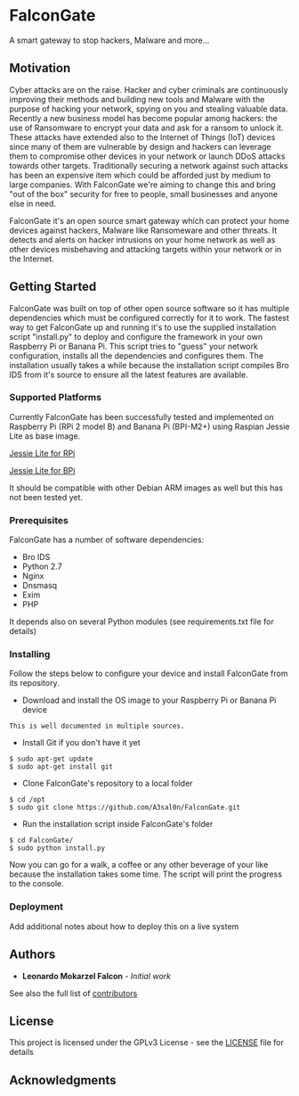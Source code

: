 # FalconGate

A smart gateway to stop hackers, Malware and more...

## Motivation

Cyber attacks are on the raise. Hacker and cyber criminals are continuously improving their methods and building new tools and Malware with the purpose of hacking your network, spying on you and stealing valuable data. Recently a new business model has become popular among hackers: the use of Ransomware to encrypt your data and ask for a ransom to unlock it. These attacks have extended also to the Internet of Things (IoT) devices since many of them are vulnerable by design and hackers can leverage them to compromise other devices in your network or launch DDoS attacks towards other targets. Traditionally securing a network against such attacks has been an expensive item which could be afforded just by medium to large companies. With FalconGate we're aiming to change this and bring "out of the box" security for free to people, small businesses and anyone else in need.

FalconGate it's an open source smart gateway which can protect your home devices against hackers, Malware like Ransomeware and other threats. It detects and alerts on hacker intrusions on your home network as well as other devices misbehaving and attacking targets within your network or in the Internet.

## Getting Started

FalconGate was built on top of other open source software so it has multiple dependencies which must be configured correctly for it to work. The fastest way to get FalconGate up and running it's to use the supplied installation script "install.py" to deploy and configure the framework in your own Raspberry Pi or Banana Pi. This script tries to "guess" your network configuration, installs all the dependencies and configures them. The installation usually takes a while because the installation script compiles Bro IDS from it's source to ensure all the latest features are available.

### Supported Platforms

Currently FalconGate has been successfully tested and implemented on Raspberry Pi (RPi 2 model B) and Banana Pi (BPI-M2+) using Raspian Jessie Lite as base image.

[Jessie Lite for RPi](https://downloads.raspberrypi.org/raspbian_lite_latest)

[Jessie Lite for BPi](https://drive.google.com/file/d/0B_YnvHgh2rwjdWp0bXRheHNJM1E/view?usp=sharing)

It should be compatible with other Debian ARM images as well but this has not been tested yet.

### Prerequisites

FalconGate has a number of software dependencies:

- Bro IDS
- Python 2.7
- Nginx
- Dnsmasq
- Exim
- PHP

It depends also on several Python modules (see requirements.txt file for details)

### Installing

Follow the steps below to configure your device and install FalconGate from its repository.

- Download and install the OS image to your Raspberry Pi or Banana Pi device
```
This is well documented in multiple sources.
```
- Install Git if you don't have it yet
```
$ sudo apt-get update
$ sudo apt-get install git
```
- Clone FalconGate's repository to a local folder
```
$ cd /opt
$ sudo git clone https://github.com/A3sal0n/FalconGate.git
```
- Run the installation script inside FalconGate's folder
```
$ cd FalconGate/
$ sudo python install.py
```
Now you can go for a walk, a coffee or any other beverage of your like because the installation takes some time. The script will print the progress to the console.


### Deployment

Add additional notes about how to deploy this on a live system


## Authors

* **Leonardo Mokarzel Falcon** - *Initial work*

See also the full list of [contributors](https://github.com/A3sal0n/FalconGate/graphs/contributors)

## License

This project is licensed under the GPLv3 License - see the [LICENSE](LICENSE) file for details

## Acknowledgments


